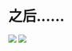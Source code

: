 # 之后......
	
![](http://ovvd7k5mv.bkt.clouddn.com/17-10-16/31687054.jpg)
![](http://ovvd7k5mv.bkt.clouddn.com/17-10-16/46368061.jpg)
